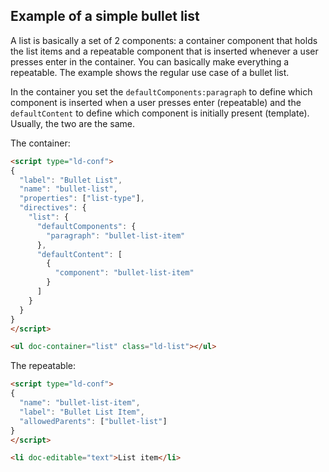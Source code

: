 ## Example of a simple bullet list

A list is basically a set of 2 components: a container component that holds the list items and a repeatable component that is inserted whenever a user presses enter in the container. You can basically make everything a repeatable. The example shows the regular use case of a bullet list.

In the container you set the `defaultComponents:paragraph` to define which component is inserted when a user presses enter (repeatable) and the `defaultContent` to define which component is initially present (template). Usually, the two are the same.

The container:
```html
<script type="ld-conf">
{
  "label": "Bullet List",
  "name": "bullet-list",
  "properties": ["list-type"],
  "directives": {
    "list": {
      "defaultComponents": {
        "paragraph": "bullet-list-item"
      },
      "defaultContent": [
        {
          "component": "bullet-list-item"
        }
      ]
    }
  }
}
</script>

<ul doc-container="list" class="ld-list"></ul>
```

The repeatable:
```html
<script type="ld-conf">
{
  "name": "bullet-list-item",
  "label": "Bullet List Item",
  "allowedParents": ["bullet-list"]
}
</script>

<li doc-editable="text">List item</li>
```
